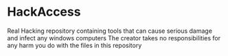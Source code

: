 # HackAccess
Real Hacking repository containing tools that can cause serious damage and infect any windows computers 
The creator takes no responsibilities for any harm you do with the files in this repository

